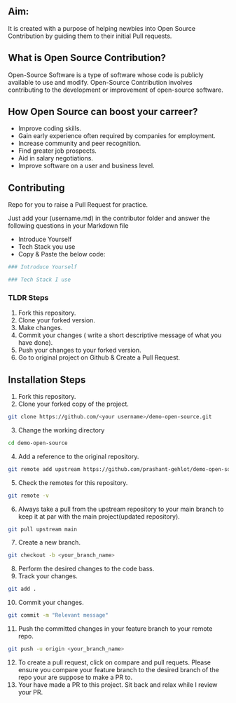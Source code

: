
## Aim:
It is created with a purpose of helping newbies into Open Source Contribution by guiding them to their initial Pull requests.

## What is Open Source Contribution?
Open-Source Software is a type of software whose code is publicly available to use and modify. Open-Source Contribution involves contributing to the development or improvement of open-source software.

## How Open Source can boost your carreer?
- Improve coding skills. 
- Gain early experience often required by companies for employment. 
- Increase community and peer recognition.
- Find greater job prospects.
- Aid in salary negotiations.
- Improve software on a user and business level.

## Contributing
Repo for you to raise a Pull Request for practice.

Just add your (username.md) in the contributor folder and answer the following questions in your Markdown file

- Introduce Yourself
- Tech Stack you use
- Copy & Paste the below code:
```bash
### Introduce Yourself

### Tech Stack I use
```

### TLDR Steps
1. Fork this repository.
2. Clone your forked version.
3. Make changes.
4. Commit your changes ( write a short descriptive message of what you have done).
5. Push your changes to your forked version.
6. Go to original project on Github & Create a Pull Request.

## Installation Steps
1. Fork this repository.
2. Clone your forked copy of the project.
```bash
git clone https://github.com/<your username>/demo-open-source.git
```
3. Change the working directory
```bash
cd demo-open-source
```
4. Add a reference to the original repository.
```bash
git remote add upstream https://github.com/prashant-gehlot/demo-open-source.git
```
5. Check the remotes for this repository.
```bash
git remote -v
```
6. Always take a pull from the upstream repository to your main branch to keep it at par with the main project(updated repository).
```bash
git pull upstream main
```
7. Create a new branch.
```bash
git checkout -b <your_branch_name>
```
8. Perform the desired changes to the code bass.
9. Track your changes.
```bash
git add .
```
10. Commit your changes.
```bash
git commit -m "Relevant message"
```
11. Push the committed changes in your feature branch to your remote repo.
```bash
git push -u origin <your_branch_name>
``` 
12. To create a pull request, click on compare and pull requets. Please ensure you compare your feature branch to the desired branch of the repo your are suppose to make a PR to.
13. Your have made a PR to this project. Sit back and relax while I review your PR.


